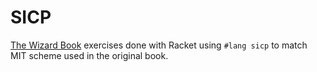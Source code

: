 # SICP
[The Wizard Book](https://sarabander.github.io/sicp/html/index.xhtml) exercises done with Racket using `#lang sicp` to match MIT scheme used in the original book.
